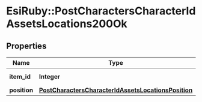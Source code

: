 # EsiRuby::PostCharactersCharacterIdAssetsLocations200Ok

## Properties
Name | Type | Description | Notes
------------ | ------------- | ------------- | -------------
**item_id** | **Integer** | item_id integer | 
**position** | [**PostCharactersCharacterIdAssetsLocationsPosition**](PostCharactersCharacterIdAssetsLocationsPosition.md) |  | 


